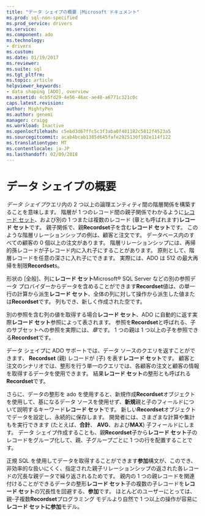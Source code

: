 ```yaml
---
title: "データ シェイプの概要 |Microsoft ドキュメント"
ms.prod: sql-non-specified
ms.prod_service: drivers
ms.service: 
ms.component: ado
ms.technology:
- drivers
ms.custom: 
ms.date: 01/19/2017
ms.reviewer: 
ms.suite: sql
ms.tgt_pltfrm: 
ms.topic: article
helpviewer_keywords:
- data shaping [ADO], overview
ms.assetid: 4cb5fd29-4e56-46ac-ae48-a6771c321c0c
caps.latest.revision: 
author: MightyPen
ms.author: genemi
manager: craigg
ms.workload: Inactive
ms.openlocfilehash: c5ebd3d67ffc5c3f3aba0f481182c5812f4523a5
ms.sourcegitcommit: acab4bcab1385d645fafe2925130f102e114f122
ms.translationtype: MT
ms.contentlocale: ja-JP
ms.lasthandoff: 02/09/2018
---
```

# <a name="data-shaping-overview"></a>データ シェイプの概要
*データ シェイプ*クエリ内の 2 つ以上の論理エンティティ間の階層関係を構築することを意味します。 階層が 1 つのレコード間の親子関係でわかるように[レコード セット](../../../ado/reference/ado-api/recordset-object-ado.md)、および別の 1 つまたは複数のレコード (章とも呼ばれます)**レコード セット**です。 親子関係で、親**Recordset**子を含む**レコード セット**です。 このような階層リレーションシップの例は、顧客と注文です。 データベース内のすべての顧客の 0 個以上の注文があります。 階層リレーションシップには、再帰的孫レコードが子レコード内に入れ子にすることがあります。 原則として、階層レコードを任意の深さに入れ子にできます。 実際には、ADO は 512 の最大再帰を制限**Recordset**s。  
  
 形状の [全般]、列に**レコード セット**Microsoft® SQL Server などの別の参照データ プロバイダーからデータを含めることができます**Recordset**値は、の単一行の計算から派生**レコード セット**、全体の列に対して操作から派生した値または**Recordset**です。 列もでき、新しく作成された空です。  
  
 別の参照を含む列の値を取得する場合**レコード セット**、ADO に自動的に返す実際**レコード セット**参照によって表されます。 参照を**Recordset**と呼ばれる、子のサブセットへの参照を実際には、*章*です。 1 つの親は 1 つ以上の子を参照できる**Recordset**です。  
  
 データ シェイプに ADO サポートでは、データ ソースのクエリを返すことができます、 **Recordset** (親) レコードが (子) を表す**レコード セット**です。 顧客と注文のシナリオでは、整形を行う単一のクエリでは、各顧客の注文と顧客の情報を取得するデータを使用できます。 結果**レコード セット**の整形とも呼ばれる**Recordset**です。  
  
 さらに、データの整形を ado を使用すると、新規作成**Recordset**オブジェクトを使用して、基になるデータ ソースを使用せず、**新規**親と子のフィールドについて説明するキーワード**レコード セット**です。 新しい**Recordset**オブジェクトでデータを設定し、永続的に保存します。 開発者には、さまざまな計算や集計もを実行できます (たとえば、**合計**、 **AVG**、および**MAX**) 子フィールドにします。 データ シェイプ作成することも、親**Recordset**子から**レコード セット**子のレコードをグループ化して、親、子グループごとに 1 つの行を配置することです。  
  
 正規 SQL を使用してデータを取得することができます**参加**構文が、このでき、非効率的な扱いにくく、指定された親子リレーションシップの返された各レコードの冗長な親データで繰り返されるためです。 親内の 1 つの親レコードを関連付けることができるデータの整形**レコード セット**子の複数の子レコードを**レコード セット**の冗長性を回避する、**参加**です。 ほとんどのユーザーにとっては、親-子複数**Recordset**プログラミング モデルより自然で 1 つ以上の操作が容易に**レコード セットに参加**モデル。
